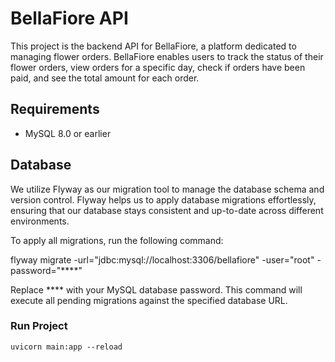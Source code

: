# BellaFiore API

This project is the backend API for BellaFiore, a platform dedicated to managing flower orders. BellaFiore enables users to track the status of their flower orders, view orders for a specific day, check if orders have been paid, and see the total amount for each order.

## Requirements

- MySQL 8.0 or earlier

## Database

We utilize Flyway as our migration tool to manage the database schema and version control. Flyway helps us to apply database migrations effortlessly, ensuring that our database stays consistent and up-to-date across different environments.

To apply all migrations, run the following command:

flyway migrate -url="jdbc:mysql://localhost:3306/bellafiore" -user="root" -password="****"

Replace **** with your MySQL database password. This command will execute all pending migrations against the specified database URL.

### Run Project 
```uvicorn main:app --reload ```